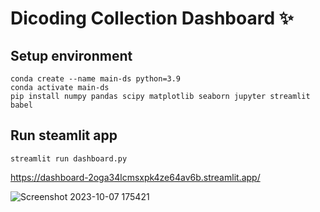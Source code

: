# Dicoding Collection Dashboard ✨

## Setup environment
```
conda create --name main-ds python=3.9
conda activate main-ds
pip install numpy pandas scipy matplotlib seaborn jupyter streamlit babel
```

## Run steamlit app
```
streamlit run dashboard.py
```
https://dashboard-2oga34lcmsxpk4ze64av6b.streamlit.app/

![Screenshot 2023-10-07 175421](https://github.com/mfatarsyah/dashboard/assets/147247858/16896257-c4b3-4ce7-819d-7e78713d257c)
